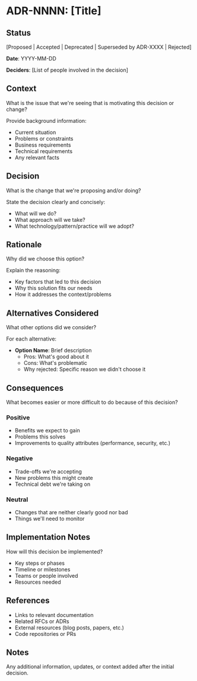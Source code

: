 # ADR-NNNN: [Title]

## Status

[Proposed | Accepted | Deprecated | Superseded by ADR-XXXX | Rejected]

**Date**: YYYY-MM-DD

**Deciders**: [List of people involved in the decision]

## Context

What is the issue that we're seeing that is motivating this decision or change?

Provide background information:
- Current situation
- Problems or constraints
- Business requirements
- Technical requirements
- Any relevant facts

## Decision

What is the change that we're proposing and/or doing?

State the decision clearly and concisely:
- What will we do?
- What approach will we take?
- What technology/pattern/practice will we adopt?

## Rationale

Why did we choose this option?

Explain the reasoning:
- Key factors that led to this decision
- Why this solution fits our needs
- How it addresses the context/problems

## Alternatives Considered

What other options did we consider?

For each alternative:
- **Option Name**: Brief description
  - Pros: What's good about it
  - Cons: What's problematic
  - Why rejected: Specific reason we didn't choose it

## Consequences

What becomes easier or more difficult to do because of this decision?

### Positive
- Benefits we expect to gain
- Problems this solves
- Improvements to quality attributes (performance, security, etc.)

### Negative
- Trade-offs we're accepting
- New problems this might create
- Technical debt we're taking on

### Neutral
- Changes that are neither clearly good nor bad
- Things we'll need to monitor

## Implementation Notes

How will this decision be implemented?

- Key steps or phases
- Timeline or milestones
- Teams or people involved
- Resources needed

## References

- Links to relevant documentation
- Related RFCs or ADRs
- External resources (blog posts, papers, etc.)
- Code repositories or PRs

## Notes

Any additional information, updates, or context added after the initial decision.


